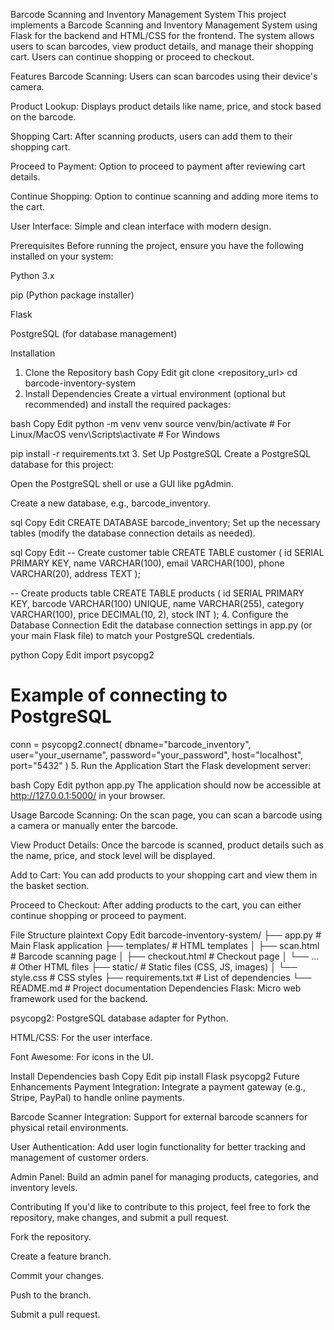Barcode Scanning and Inventory Management System
This project implements a Barcode Scanning and Inventory Management System using Flask for the backend and HTML/CSS for the frontend. The system allows users to scan barcodes, view product details, and manage their shopping cart. Users can continue shopping or proceed to checkout.

Features
Barcode Scanning: Users can scan barcodes using their device's camera.

Product Lookup: Displays product details like name, price, and stock based on the barcode.

Shopping Cart: After scanning products, users can add them to their shopping cart.

Proceed to Payment: Option to proceed to payment after reviewing cart details.

Continue Shopping: Option to continue scanning and adding more items to the cart.

User Interface: Simple and clean interface with modern design.

Prerequisites
Before running the project, ensure you have the following installed on your system:

Python 3.x

pip (Python package installer)

Flask

PostgreSQL (for database management)

Installation
1. Clone the Repository
bash
Copy
Edit
git clone <repository_url>
cd barcode-inventory-system
2. Install Dependencies
Create a virtual environment (optional but recommended) and install the required packages:

bash
Copy
Edit
python -m venv venv
source venv/bin/activate  # For Linux/MacOS
venv\Scripts\activate     # For Windows

pip install -r requirements.txt
3. Set Up PostgreSQL
Create a PostgreSQL database for this project:

Open the PostgreSQL shell or use a GUI like pgAdmin.

Create a new database, e.g., barcode_inventory.

sql
Copy
Edit
CREATE DATABASE barcode_inventory;
Set up the necessary tables (modify the database connection details as needed).

sql
Copy
Edit
-- Create customer table
CREATE TABLE customer (
    id SERIAL PRIMARY KEY,
    name VARCHAR(100),
    email VARCHAR(100),
    phone VARCHAR(20),
    address TEXT
);

-- Create products table
CREATE TABLE products (
    id SERIAL PRIMARY KEY,
    barcode VARCHAR(100) UNIQUE,
    name VARCHAR(255),
    category VARCHAR(100),
    price DECIMAL(10, 2),
    stock INT
);
4. Configure the Database Connection
Edit the database connection settings in app.py (or your main Flask file) to match your PostgreSQL credentials.

python
Copy
Edit
import psycopg2

# Example of connecting to PostgreSQL
conn = psycopg2.connect(
    dbname="barcode_inventory", 
    user="your_username", 
    password="your_password", 
    host="localhost", 
    port="5432"
)
5. Run the Application
Start the Flask development server:

bash
Copy
Edit
python app.py
The application should now be accessible at http://127.0.0.1:5000/ in your browser.

Usage
Barcode Scanning: On the scan page, you can scan a barcode using a camera or manually enter the barcode.

View Product Details: Once the barcode is scanned, product details such as the name, price, and stock level will be displayed.

Add to Cart: You can add products to your shopping cart and view them in the basket section.

Proceed to Checkout: After adding products to the cart, you can either continue shopping or proceed to payment.

File Structure
plaintext
Copy
Edit
barcode-inventory-system/
├── app.py                 # Main Flask application
├── templates/             # HTML templates
│   ├── scan.html          # Barcode scanning page
│   ├── checkout.html      # Checkout page
│   └── ...                # Other HTML files
├── static/                # Static files (CSS, JS, images)
│   └── style.css          # CSS styles
├── requirements.txt       # List of dependencies
└── README.md              # Project documentation
Dependencies
Flask: Micro web framework used for the backend.

psycopg2: PostgreSQL database adapter for Python.

HTML/CSS: For the user interface.

Font Awesome: For icons in the UI.

Install Dependencies
bash
Copy
Edit
pip install Flask psycopg2
Future Enhancements
Payment Integration: Integrate a payment gateway (e.g., Stripe, PayPal) to handle online payments.

Barcode Scanner Integration: Support for external barcode scanners for physical retail environments.

User Authentication: Add user login functionality for better tracking and management of customer orders.

Admin Panel: Build an admin panel for managing products, categories, and inventory levels.

Contributing
If you'd like to contribute to this project, feel free to fork the repository, make changes, and submit a pull request.

Fork the repository.

Create a feature branch.

Commit your changes.

Push to the branch.

Submit a pull request.
